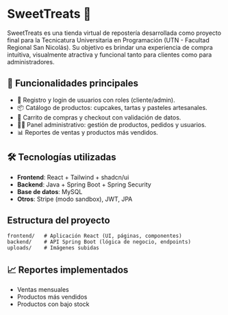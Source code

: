 # SweetTreats 🍰

SweetTreats es una tienda virtual de repostería desarrollada como proyecto final para la Tecnicatura Universitaria en Programación (UTN - Facultad Regional San Nicolás). Su objetivo es brindar una experiencia de compra intuitiva, visualmente atractiva y funcional tanto para clientes como para administradores.

## 🚀 Funcionalidades principales

- 🔐 Registro y login de usuarios con roles (cliente/admin).
- 📦 Catálogo de productos: cupcakes, tartas y pasteles artesanales.
- 🛒 Carrito de compras y checkout con validación de datos.
- 🧑‍🍳 Panel administrativo: gestión de productos, pedidos y usuarios.
- 📊 Reportes de ventas y productos más vendidos.

## 🛠️ Tecnologías utilizadas

- **Frontend**: React + Tailwind + shadcn/ui
- **Backend**: Java + Spring Boot + Spring Security
- **Base de datos**: MySQL
- **Otros**: Stripe (modo sandbox), JWT, JPA

## Estructura del proyecto
```
frontend/   # Aplicación React (UI, páginas, componentes)
backend/    # API Spring Boot (lógica de negocio, endpoints)
uploads/    # Imágenes subidas
```

## 📈 Reportes implementados

- Ventas mensuales
- Productos más vendidos
- Productos con bajo stock
